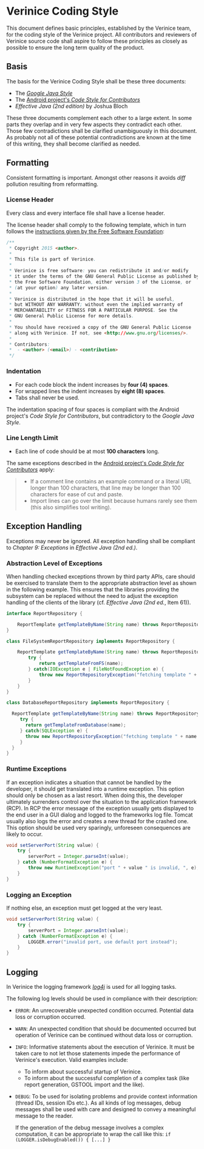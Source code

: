 # Verinice Coding Style

This document defines basic principles, established by the Verinice team, for the coding style of
the Verinice project. All contributors and reviewers of Verinice source code shall aspire to follow
these principles as closely as possible to ensure the long term quality of the product.

## Basis

The basis for the Verinice Coding Style shall be these three documents:

* The [_Google Java Style_](https://google.github.io/styleguide/javaguide.html)
* The [Android project's _Code Style for Contributors_](https://source.android.com/source/code-style.html)
* _Effective Java (2nd edition)_ by Joshua Bloch

These three documents complement each other to a large extent. In some parts they overlap and in
very few aspects they contradict each other. Those few contradictions shall be clarified
unambiguously in this document. As probably not all of these potential contradictions are known at
the time of this writing, they shall become clarified as needed.

## Formatting

Consistent formatting is important. Amongst other reasons it avoids _diff_ pollution resulting from
reformatting.

### License Header

Every class and every interface file shall have a license header.

The license header shall comply to the following template, which in turn follows the
[instructions given by the Free Software Foundation](http://www.gnu.org/licenses/gpl-howto.html):

```java
/**
 * Copyright 2015 <author>.
 *
 * This file is part of Verinice.
 *
 * Verinice is free software: you can redistribute it and/or modify
 * it under the terms of the GNU General Public License as published by
 * the Free Software Foundation, either version 3 of the License, or
 * (at your option) any later version.
 *
 * Verinice is distributed in the hope that it will be useful,
 * but WITHOUT ANY WARRANTY; without even the implied warranty of
 * MERCHANTABILITY or FITNESS FOR A PARTICULAR PURPOSE. See the
 * GNU General Public License for more details.
 *
 * You should have received a copy of the GNU General Public License
 * along with Verinice. If not, see <http://www.gnu.org/licenses/>.
 *
 * Contributors:
 *  - <author> (<email>) - <contribution>
 */
```

### Indentation

* For each code block the indent increases by __four (4) spaces__.
* For wrapped lines the indent increases by __eight (8) spaces__.
* Tabs shall never be used.

The indentation spacing of four spaces is compliant with the Android project's _Code Style for
Contributors_, but contradictory to the _Google Java Style_.

### Line Length Limit

* Each line of code should be at most __100 characters__ long.

The same exceptions described in the [Android project's _Code Style for Contributors_](https://source.android.com/source/code-style.html) apply:

> * If a comment line contains an example command or a literal URL longer than 100 characters, that
>   line may be longer than 100 characters for ease of cut and paste.
> * Import lines can go over the limit because humans rarely see them (this also simplifies tool
>   writing).

## Exception Handling

Exceptions may never be ignored. All exception handling shall be compliant to _Chapter 9:
Exceptions_ in _Effective Java (2nd ed.)_.

### Abstraction Level of Exceptions

When handling checked exceptions thrown by third party APIs, care should be exercised to translate
them to the appropriate abstraction level as shown in the following example. This ensures that the
libraries providing the subsystem can be replaced without the need to adjust the exception handling
of the clients of the library (cf. _Effective Java (2nd ed._, Item 61)).

```java
interface ReportRepository {

    ReportTemplate getTemplateByName(String name) throws ReportRepositoryException;
}

class FileSystemReportRepository implements ReportRepository {

    ReportTemplate getTemplateByName(String name) throws ReportRepositoryException {
        try {
            return getTemplateFromFS(name);
        } catch(IOException e | FileNotFoundException e) {
            throw new ReportRepositoryException("fetching template " + name + " failed", e);
        }
    }
}

class DatabaseReportRepository implements ReportRepository {

  ReportTemplate getTemplateByName(String name) throws ReportRepositoryException {
     try {
       return getTemplateFromDatabase(name);
     } catch(SQLException e) {
       throw new ReportRepositoryException("fetching template " + name + " failed", e);
     }
  }
}
```

### Runtime Exceptions

If an exception indicates a situation that cannot be handled by the developer, it should get
translated into a runtime exception. This option should only be chosen as a last resort. When doing
this, the developer ultimately surrenders control over the situation to the application framework
(RCP). In RCP the error message of the exception usually gets displayed to the end user in a GUI
dialog and logged to the frameworks log file. Tomcat usually also logs the error and creates a new
thread for the crashed one. This option should be used very sparingly, unforeseen consequences are
likely to occur.

```java
void setServerPort(String value) {
    try {
        serverPort = Integer.parseInt(value);
    } catch (NumberFormatException e) {
        throw new RuntimeException("port " + value " is invalid, ", e);
    }
}
```

### Logging an Exception

If nothing else, an exception must get logged at the very least.

```java
void setServerPort(String value) {
    try {
        serverPort = Integer.parseInt(value);
    } catch (NumberFormatException e) {
        LOGGER.error("invalid port, use default port instead");
    }
}
```

## Logging

In Verinice the logging framework [_log4j_](http://logging.apache.org/log4j) is used for all logging
tasks.

The following log levels should be used in compliance with their description:

* `ERROR`: An unrecoverable unexpected condition occurred. Potential data loss or corruption
  occurred.
* `WARN`: An unexpected condition that should be documented occurred but operation of Verinice can
  be continued without data loss or corruption.
* `INFO`: Informative statements about the execution of Verinice. It must be taken care to not let
  those statements impede the performance of Verinice's execution. Valid examples include:
  * To inform about successful startup of Verinice.
  * To inform about the successful completion of a complex task (like report generation, GSTOOL
    import and the like).
* `DEBUG`: To be used for isolating problems and provide context information (thread IDs, session
  IDs etc.). As all kinds of log messages, debug messages shall be used with care and designed to
  convey a meaningful message to the reader.

  If the generation of the debug message involves a complex computation, it can be appropriate to
  wrap the call like this: `if (LOGGER.isDebugEnabled()) { [...] }`
